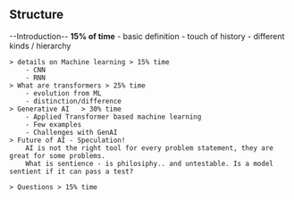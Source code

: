 ## Structure 

--Introduction--    __15% of time__
        - basic definition 
        - touch of history 
        - different kinds / hierarchy 


    > details on Machine learning > 15% time 
        - CNN
        - RNN 
    > What are transformers > 25% time 
        - evolution from ML 
        - distinction/difference 
    > Generative AI   > 30% time
        - Applied Transformer based machine learning
        - Few examples 
        - Challenges with GenAI 
    > Future of AI - Speculation! 
        AI is not the right tool for every problem statement, they are great for some problems. 
        What is sentience - is philosiphy.. and untestable. Is a model sentient if it can pass a test? 

    > Questions > 15% time 
